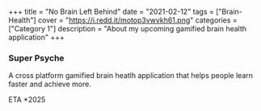 +++
title = "No Brain Left Behind"
date = "2021-02-12"
tags = ["Brain-Health"]
cover = "https://i.redd.it/motop3vwvkh61.png"
categories = ["Category 1"]
description = "About my upcoming gamified brain health application"
+++

### Super Psyche

A cross platform gamified brain heatlh application that helps people learn faster and achieve more. 

ETA *2025
